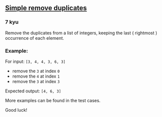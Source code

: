 <h2><a href=https://www.codewars.com/kata/5ba38ba180824a86850000f7/train/javascript target="_blank">Simple remove duplicates</a></h2><h3>7 kyu</h3><p>Remove the duplicates from a list of integers, keeping the last ( rightmost ) occurrence of each element.</p><h3 id="example">Example:</h3><p>For input: <code>[3, 4, 4, 3, 6, 3]</code></p><ul><li>remove the <code>3</code> at index <code>0</code></li><li>remove the <code>4</code> at index <code>1</code></li><li>remove the <code>3</code> at index <code>3</code></li></ul><p>Expected output: <code>[4, 6, 3]</code></p><p>More examples can be found in the test cases.</p><p>Good luck!</p>